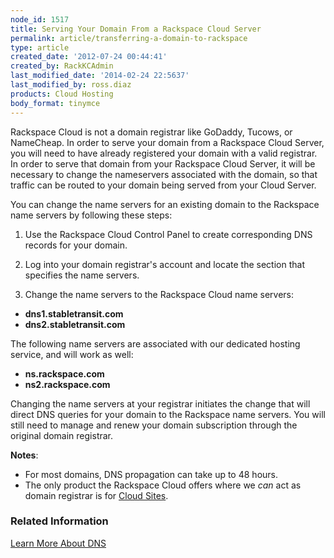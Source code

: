 ```yaml
---
node_id: 1517
title: Serving Your Domain From a Rackspace Cloud Server
permalink: article/transferring-a-domain-to-rackspace
type: article
created_date: '2012-07-24 00:44:41'
created_by: RackKCAdmin
last_modified_date: '2014-02-24 22:5637'
last_modified_by: ross.diaz
products: Cloud Hosting
body_format: tinymce
---
```


Rackspace Cloud is not a domain registrar like GoDaddy, Tucows, or
NameCheap. In order to serve your domain from a Rackspace Cloud Server,
you will need to have already registered your domain with a valid
registrar. In order to serve that domain from your Rackspace Cloud
Server, it will be necessary to change the nameservers associated with
the domain, so that traffic can be routed to your domain being served
from your Cloud Server.

You can change the name servers for an existing domain to the Rackspace
name servers by following these steps:

1.  Use the Rackspace Cloud Control Panel to create corresponding DNS
    records for your domain.

2.  Log into your domain registrar's account and locate the section that
    specifies the name servers.

3.  Change the name servers to the Rackspace Cloud name servers:

-   **dns1.stabletransit.com**
-   **dns2.stabletransit.com**

The following name servers are associated with our dedicated hosting
service, and will work as well:

-   **ns.rackspace.com**
-   **ns2.rackspace.com**

Changing the name servers at your registrar initiates the change that
will direct DNS queries for your domain to the Rackspace name servers.
You will still need to manage and renew your domain subscription through
the original domain registrar.

**Notes**:

-   For most domains, DNS propagation can take up to 48 hours.
-   The only product the Rackspace Cloud offers where we *can* act as
    domain registrar is for [Cloud
    Sites](http://www.rackspace.com/cloud/sites/).

 

### Related Information

[Learn More About
DNS](http://www.rackspace.com/knowledge_center/2315 "Learn More About DNS")

